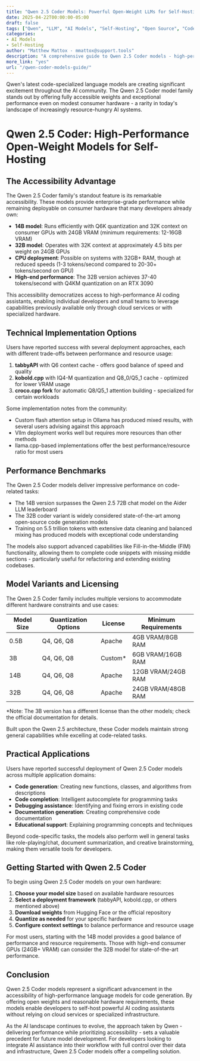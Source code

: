 ```yaml
---
title: "Qwen 2.5 Coder Models: Powerful Open-Weight LLMs for Self-Hosting on Consumer Hardware"
date: 2025-04-22T00:00:00-05:00
draft: false
tags: ["Qwen", "LLM", "AI Models", "Self-Hosting", "Open Source", "Code Generation"]
categories:
- AI Models
- Self-Hosting
author: "Matthew Mattox - mmattox@support.tools"
description: "A comprehensive guide to Qwen 2.5 Coder models - high-performance, open-weight LLMs that can be self-hosted on consumer hardware with impressive code generation capabilities."
more_link: "yes"
url: "/qwen-coder-models-guide/"
---
```


Qwen's latest code-specialized language models are creating significant excitement throughout the AI community. The Qwen 2.5 Coder model family stands out by offering fully accessible weights and exceptional performance even on modest consumer hardware - a rarity in today's landscape of increasingly resource-hungry AI systems.

<!--more-->

# Qwen 2.5 Coder: High-Performance Open-Weight Models for Self-Hosting

## The Accessibility Advantage

The Qwen 2.5 Coder family's standout feature is its remarkable accessibility. These models provide enterprise-grade performance while remaining deployable on consumer hardware that many developers already own:

- **14B model**: Runs efficiently with Q6K quantization and 32K context on consumer GPUs with 24GB VRAM (minimum requirements: 12-16GB VRAM)
- **32B model**: Operates with 32K context at approximately 4.5 bits per weight on 24GB GPUs
- **CPU deployment**: Possible on systems with 32GB+ RAM, though at reduced speeds (1-3 tokens/second compared to 20-30+ tokens/second on GPU)
- **High-end performance**: The 32B version achieves 37-40 tokens/second with Q4KM quantization on an RTX 3090

This accessibility democratizes access to high-performance AI coding assistants, enabling individual developers and small teams to leverage capabilities previously available only through cloud services or with specialized hardware.

## Technical Implementation Options

Users have reported success with several deployment approaches, each with different trade-offs between performance and resource usage:

1. **tabbyAPI** with Q6 context cache - offers good balance of speed and quality
2. **kobold.cpp** with IQ4-M quantization and Q8_0/Q5_1 cache - optimized for lower VRAM usage
3. **croco.cpp fork** for automatic Q8/Q5_1 attention building - specialized for certain workloads

Some implementation notes from the community:

- Custom flash attention setup in Ollama has produced mixed results, with several users advising against this approach
- Vllm deployment works well but requires more resources than other methods
- llama.cpp-based implementations offer the best performance/resource ratio for most users

## Performance Benchmarks

The Qwen 2.5 Coder models deliver impressive performance on code-related tasks:

- The 14B version surpasses the Qwen 2.5 72B chat model on the Aider LLM leaderboard
- The 32B coder variant is widely considered state-of-the-art among open-source code generation models
- Training on 5.5 trillion tokens with extensive data cleaning and balanced mixing has produced models with exceptional code understanding

The models also support advanced capabilities like Fill-in-the-Middle (FIM) functionality, allowing them to complete code snippets with missing middle sections - particularly useful for refactoring and extending existing codebases.

## Model Variants and Licensing

The Qwen 2.5 Coder family includes multiple versions to accommodate different hardware constraints and use cases:

| Model Size | Quantization Options | License | Minimum Requirements |
|------------|----------------------|---------|----------------------|
| 0.5B       | Q4, Q6, Q8           | Apache  | 4GB VRAM/8GB RAM     |
| 3B         | Q4, Q6, Q8           | Custom* | 6GB VRAM/16GB RAM    |
| 14B        | Q4, Q6, Q8           | Apache  | 12GB VRAM/24GB RAM   |
| 32B        | Q4, Q6, Q8           | Apache  | 24GB VRAM/48GB RAM   |

*Note: The 3B version has a different license than the other models; check the official documentation for details.

Built upon the Qwen 2.5 architecture, these Coder models maintain strong general capabilities while excelling at code-related tasks.

## Practical Applications

Users have reported successful deployment of Qwen 2.5 Coder models across multiple application domains:

- **Code generation**: Creating new functions, classes, and algorithms from descriptions
- **Code completion**: Intelligent autocomplete for programming tasks
- **Debugging assistance**: Identifying and fixing errors in existing code
- **Documentation generation**: Creating comprehensive code documentation
- **Educational support**: Explaining programming concepts and techniques

Beyond code-specific tasks, the models also perform well in general tasks like role-playing/chat, document summarization, and creative brainstorming, making them versatile tools for developers.

## Getting Started with Qwen 2.5 Coder

To begin using Qwen 2.5 Coder models on your own hardware:

1. **Choose your model size** based on available hardware resources
2. **Select a deployment framework** (tabbyAPI, kobold.cpp, or others mentioned above)
3. **Download weights** from Hugging Face or the official repository
4. **Quantize as needed** for your specific hardware
5. **Configure context settings** to balance performance and resource usage

For most users, starting with the 14B model provides a good balance of performance and resource requirements. Those with high-end consumer GPUs (24GB+ VRAM) can consider the 32B model for state-of-the-art performance.

## Conclusion

Qwen 2.5 Coder models represent a significant advancement in the accessibility of high-performance language models for code generation. By offering open weights and reasonable hardware requirements, these models enable developers to self-host powerful AI coding assistants without relying on cloud services or specialized infrastructure.

As the AI landscape continues to evolve, the approach taken by Qwen - delivering performance while prioritizing accessibility - sets a valuable precedent for future model development. For developers looking to integrate AI assistance into their workflow with full control over their data and infrastructure, Qwen 2.5 Coder models offer a compelling solution.
